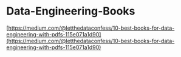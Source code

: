 # Data-Engineering-Books


[https://medium.com/@letthedataconfess/10-best-books-for-data-engineering-with-pdfs-115e071a1d90](https://medium.com/@letthedataconfess/10-best-books-for-data-engineering-with-pdfs-115e071a1d90)
